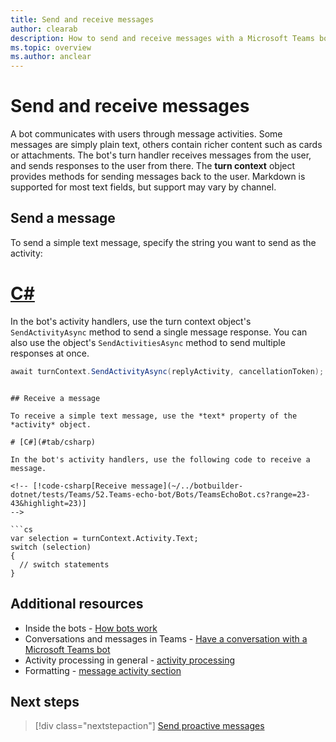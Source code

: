 ```yaml
---
title: Send and receive messages
author: clearab
description: How to send and receive messages with a Microsoft Teams bot
ms.topic: overview
ms.author: anclear
---
```

# Send and receive messages

<!-- Draft -->
A bot communicates with users through message activities. Some messages are simply plain text, others contain richer content such as cards or attachments. The bot's turn handler receives messages from the user, and sends responses to the user from there. The **turn context** object provides methods for sending messages back to the user.
Markdown is supported for most text fields, but support may vary by channel.

## Send a message

To send a simple text message, specify the string you want to send as the activity:

# [C#](#tab/csharp)

In the bot's activity handlers, use the turn context object's `SendActivityAsync` method to send a single message response. You can also use the object's `SendActivitiesAsync` method to send multiple responses at once.

<!-- [!code-csharp[Send message](~/../botbuilder-dotnet/tests/Teams/52.Teams-echo-bot/Bots/TeamsEchoBot.cs?range=45-52&highlight=51)]
-->

```cs
await turnContext.SendActivityAsync(replyActivity, cancellationToken);

```

```

## Receive a message

To receive a simple text message, use the *text* property of the *activity* object.

# [C#](#tab/csharp)

In the bot's activity handlers, use the following code to receive a message. 

<!-- [!code-csharp[Receive message](~/../botbuilder-dotnet/tests/Teams/52.Teams-echo-bot/Bots/TeamsEchoBot.cs?range=23-43&highlight=23)]
-->

```cs
var selection = turnContext.Activity.Text;
switch (selection)
{
  // switch statements
}
```

## Additional resources

- Inside the bots - [How bots work](https://docs.microsoft.com/en-us/azure/bot-service/bot-builder-basics?view=azure-bot-service-4.0&tabs=csharp#bot-structure)
- Conversations and messages in Teams - [Have a conversation with a Microsoft Teams bot](https://docs.microsoft.com/en-us/microsoftteams/platform/concepts/bots/bot-conversations/bots-conversations)
- Activity processing in general - [activity processing](https://docs.microsoft.com/en-us/azure/bot-service/bot-builder-basics?view=azure-bot-service-4.0&tabs=csharp#the-activity-processing-stack)
- Formatting - [message activity section](https://aka.ms/botSpecs-activitySchema#message-activity)

## Next steps

> [!div class="nextstepaction"]
> [Send proactive messages](send-proactive-messages.md)

<!-- 
## Writing notes

Might need to be renamed to map to 1:1 conversations

 * **Purpose** The simple article
 * **Existing teams doc reference** 
   * Some of: [https://docs.microsoft.com/en-us/microsoftteams/platform/concepts/bots/bot-conversations/bots-conversations](https://docs.microsoft.com/en-us/microsoftteams/platform/concepts/bots/bot-conversations/bots-conversations)
 * **Existing Bot framework doc reference** 
   * [https://docs.microsoft.com/en-us/azure/bot-service/bot-builder-howto-send-messages?view=azure-bot-service-4.0&tabs=csharp](https://docs.microsoft.com/en-us/azure/bot-service/bot-builder-howto-send-messages?view=azure-bot-service-4.0&tabs=csharp)
 * **Code Snippets** 
   * none, or all really
  -->

